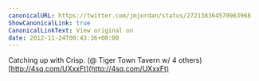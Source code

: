 ```yaml
---
canonicalURL: https://twitter.com/jmjordan/status/272138364570963968
ShowCanonicalLink: true
CanonicalLinkText: View original on
date: 2012-11-24T00:43:36+00:00
---
```

Catching up with Crisp. (@ Tiger Town Tavern w/ 4 others) [http://4sq.com/UXxxFt](http://4sq.com/UXxxFt)
